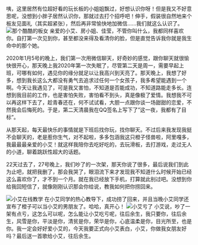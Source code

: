 <!--
 * @Author: Yaodecheng
 * @Date: 2020-02-12 11:22:38
 * @LastEditors  : Yaodecheng
 -->
咦，这里居然有位超好看的玩长板的小姐姐飘过，好想认识你呀！但是我又不好意思呢，没想到小胖子居然认识你，那就过去打个招呼吧！伸手，假装很自然地来个板友见面礼（其实超紧张），然后再非常愉快地加微信......我们就这么认识了。
![那个酷酷的板女](https://upload-images.jianshu.io/upload_images/18544098-b0eef5b63e44cd77.jpg?imageMogr2/auto-orient/strip%7CimageView2/2/w/1080/q/50)
亲爱的小艾、房小姐、佳莹，不管你叫什么，我都同样喜欢你。自打第一次见到你，甚至都没来得及看清你的脸，但是直觉告诉我你就是我生命中的那个她。

2020年1月5号的晚上，我们第一次用微信聊天，好奇妙的感觉，跟你聊天就很愉快很开心，那天晚上我2020年第一次失眠了，尽管第二天是周一，需要早起上班，可哪有如何，遇见你的缘分就足以让我高兴到天亮了。那天晚上，我想了好多，想到我长这么大都没有勇气去追求过任何一个女孩子，我多希望能遇到一个啊。今天让我遇见了，可是我又害怕，不知道是否能成功，不知道路能走多长。连想到我目前的工作，也是害怕失败，害怕看不到头，真是像极了爱情。我想我不可以再这样下去了，趁青春还在，何不试试看，大胆一点跟你谈一场甜甜的恋爱，不然我会后悔死的。于是，第二天清晨我在QQ签名上写下了”这一夜，我都有了目标”。

从那天起，每天最快乐的事情就是下班后找你玩，找你聊天。不过后来我发现我挺不会聊天的，老是惹你生气，对不起啦，多多包涵我这只橙子怪兽啦，阿里嘎多，我最最最亲爱的小艾！就这样我陪你去吃好吃的，去玩滑板，去打游戏，走过无人的小道，聊着跳跃性超大的话题。

22天过去了，27号晚上，我们吵了的一次架，那天你说了很多，最后说我们到此为止吧，就把我删了，那会我哭了，眼泪流下来才发现我不知道什么时候开始已经这么喜欢你了，才不到一个月。就在我已经放下手机，打算就此别过吧。没想到你给我回短信了，就像刚刚认识那会你给说，教我如何把你捞回来。


![小艾在线教学](https://upload-images.jianshu.io/upload_images/18544098-da04d13d817746f8.jpg?imageMogr2/auto-orient/strip%7CimageView2/2/w/1080/q/50)
在小艾同学的热心教导下，成功捞了回来，并且当晚小艾同学还宣布了橙子可以当小艾的男朋友了。哈哈，真开心！
![小艾亏了](https://upload-images.jianshu.io/upload_images/18544098-fca941eedc21a979.png?imageMogr2/auto-orient/strip%7CimageView2/2/w/1080/q/50)
小艾说，吵了一架有点亏，这怎么可以呢，怎么能让小艾吃亏呢，往后余生，我只要你，往后余生，风雪是你，平淡是你，清贫是你，荣华是你，心底温柔是你，目光所至，也是你。我一定会好好爱小艾的，今天我要正式向小艾表白，小艾，你做我女朋友好吗？最后送一首歌给小艾，往后余生。